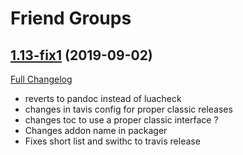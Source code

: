 # Friend Groups

## [1.13-fix1](https://github.com/Mikeprod/FriendGroups/tree/1.13-fix1) (2019-09-02)
[Full Changelog](https://github.com/Mikeprod/FriendGroups/compare/1.13_classic_f1...1.13-fix1)

- reverts to pandoc instead of luacheck  
- changes in tavis config for proper classic releases  
- changes toc to use a proper classic interface ?  
- Changes addon name in packager  
- Fixes short list and swithc to travis release  

